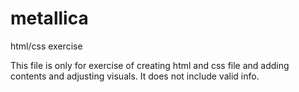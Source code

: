 # metallica
html/css exercise

This file is only for exercise of creating html and css file and adding contents and adjusting visuals. It does not include valid info.
